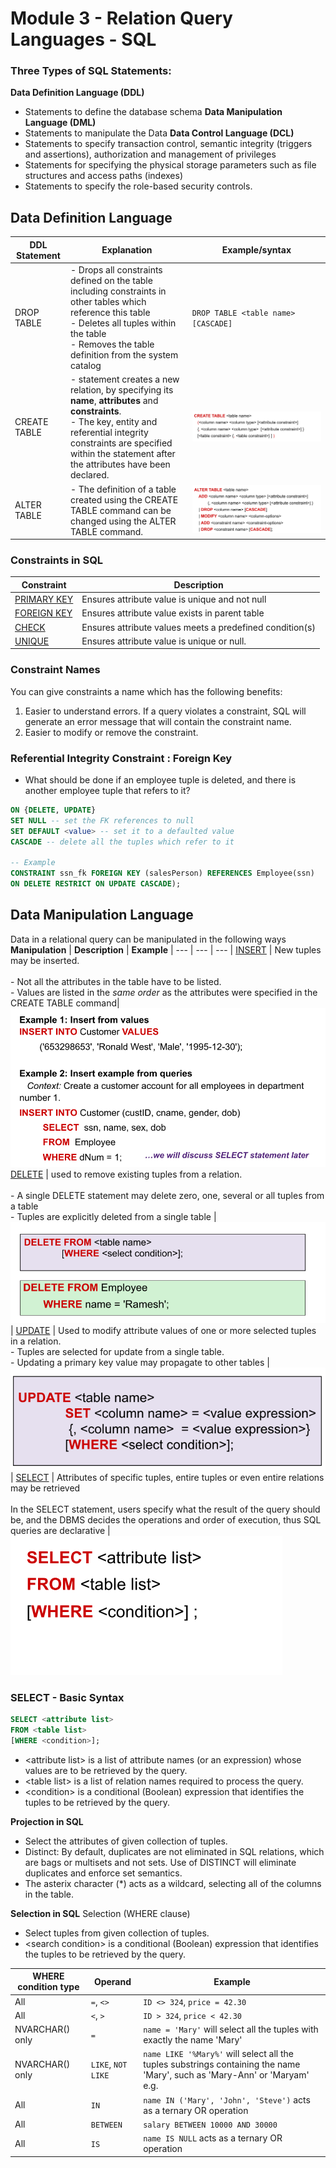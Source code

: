 # Module 3 - Relation Query Languages - SQL

### Three Types of SQL Statements:

**Data Definition Language (DDL)**
- Statements to define the database schema
**Data Manipulation Language (DML)**
- Statements to manipulate the Data
**Data Control Language (DCL)**
- Statements to specify transaction control, semantic integrity 
(triggers and assertions), authorization and management of privileges
- Statements for specifying the physical storage parameters such as 
file structures and access paths (indexes)
- Statements to specify the role-based security controls.

## Data Definition Language

| **DDL Statement** | **Explanation** | **Example/syntax**
| --- | --- | ---
| DROP TABLE | - Drops all constraints defined on the table including constraints in other tables which reference this table  <br>- Deletes all tuples within the table <br>- Removes the table definition from the system catalog | ``DROP TABLE <table name> [CASCADE]``
| CREATE TABLE | - statement creates a new relation, by specifying its **name**, **attributes** and **constraints**. <br> - The key, entity and referential integrity constraints are specified within the statement after the attributes have been declared. | ![alt text](assets\IMG60.PNG)
| ALTER TABLE | - The definition of a table created using the CREATE TABLE command can be changed using the ALTER TABLE command. | ![alt text](assets\IMG61.PNG)


### Constraints in SQL
| **Constraint** | **Description**
| --- | ---
| [PRIMARY KEY](https://www.w3schools.com/sql/sql_primarykey.asp) | Ensures attribute value is unique and not null
| [FOREIGN KEY](https://www.w3schools.com/sql/sql_foreignkey.asp) | Ensures attribute value exists in parent table
| [CHECK](https://www.w3schools.com/sql/sql_check.asp) | Ensures attribute values meets a predefined condition(s)
| [UNIQUE](https://www.w3schools.com/sql/sql_unique.asp)| Ensures attribute value is unique or null.

### Constraint Names
You can give constraints a name which has the following benefits:
1. Easier to understand errors. If a query violates a constraint, SQL will generate an error message that will contain the constraint name.
2. Easier to modify or remove the constraint. 


### Referential Integrity Constraint : Foreign Key
- What should be done if an employee tuple is deleted, and there is another employee tuple that refers to it?

```SQL
ON {DELETE, UPDATE} 
SET NULL -- set the FK references to null
SET DEFAULT <value> -- set it to a defaulted value
CASCADE -- delete all the tuples which refer to it

-- Example
CONSTRAINT ssn_fk FOREIGN KEY (salesPerson) REFERENCES Employee(ssn)
ON DELETE RESTRICT ON UPDATE CASCADE);
```


## Data Manipulation Language

Data in a relational query can be manipulated in the following ways
**Manipulation** | **Description** | **Example**
| --- | --- | --- |
[INSERT](https://www.w3schools.com/sql/sql_insert.asp)  | New tuples may be inserted. <br> <br> - Not all the attributes in the table have to be listed. <br> - Values are listed in the *same order* as the attributes were specified in the CREATE TABLE command| ![alt text](assets\IMG62.PNG)
[DELETE](https://www.w3schools.com/sql/sql_delete.asp) | used to remove existing tuples from a relation. <br> <br> - A single DELETE statement may delete zero, one, several or all tuples from a table <br> - Tuples are explicitly deleted from a single table | ![alt text](assets\IMG63.PNG)
| [UPDATE](https://www.w3schools.com/sql/sql_update.asp) |  Used to modify attribute values of one or more selected tuples in a relation. <br> - Tuples are selected for update from a single table. <br> - Updating a primary key value may propagate to other tables | ![alt text](assets\IMG64.PNG)
| [SELECT](https://www.w3schools.com/sql/sql_select.asp) | Attributes of specific tuples, entire tuples or even entire relations may be retrieved <br> <br> In the SELECT statement, users specify what the result of the query should be, and the DBMS decides the operations and order of  execution, thus SQL queries are declarative | ![alt text](assets\IMG65.PNG)


### SELECT - Basic Syntax
```SQL
SELECT <attribute list> 
FROM <table list>
[WHERE <condition>];
```
- \<attribute list\> is a list of attribute names (or an expression) whose values are to be retrieved by the query.
- \<table list\> is a list of relation names required to process the query.
- \<condition\> is a conditional (Boolean) expression that identifies the tuples to be retrieved by the query.

**Projection in SQL**
- Select the attributes of given collection of tuples.
- Distinct: By default, duplicates are not eliminated in SQL relations, 
which are bags or multisets and not sets. Use of DISTINCT will 
eliminate duplicates and enforce set semantics.
- The asterix character (*) acts as a wildcard, selecting all of the 
columns in the table.

**Selection in SQL**
Selection (WHERE clause) 
- Select tuples from given collection of tuples.
- \<search condition\> is a conditional (Boolean) expression that identifies the tuples to be retrieved by the query.

**WHERE condition type** | **Operand**|  **Example** 
| --- | --- | ---
| All  | ``=``, ``<>`` | ``ID <> 324``, ``price = 42.30``
| All | ``<``, ``>`` | ``ID > 324``, ``price < 42.30``
| NVARCHAR() only | ``=`` | ``name = 'Mary'`` will select all the tuples with exactly the name 'Mary'
| NVARCHAR() only | ``LIKE``, ``NOT LIKE`` | ``name LIKE '%Mary%'`` will select all the tuples substrings containing the name 'Mary', such as 'Mary-Ann' or 'Maryam' e.g.
| All | ``IN`` | ``name IN ('Mary', 'John', 'Steve')`` acts as a ternary OR operation
| All | ``BETWEEN`` | ``salary BETWEEN 10000 AND 30000``
| All | ``IS`` | ``name IS NULL`` acts as a ternary OR operation
